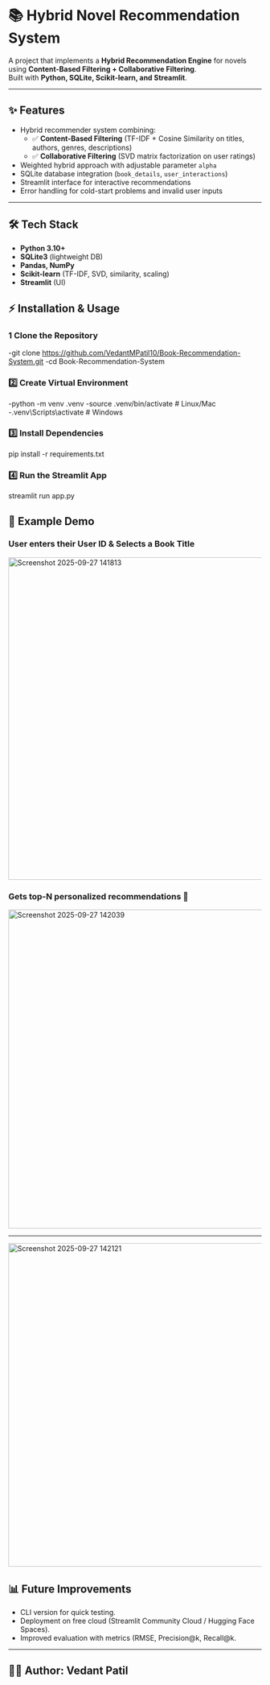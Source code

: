 # 📚 Hybrid Novel Recommendation System

A project that implements a **Hybrid Recommendation Engine** for novels using **Content-Based Filtering + Collaborative Filtering**.  
Built with **Python, SQLite, Scikit-learn, and Streamlit**.

---

## ✨ Features
- Hybrid recommender system combining:
  - ✅ **Content-Based Filtering** (TF-IDF + Cosine Similarity on titles, authors, genres, descriptions)
  - ✅ **Collaborative Filtering** (SVD matrix factorization on user ratings)
- Weighted hybrid approach with adjustable parameter `alpha`
- SQLite database integration (`book_details`, `user_interactions`)
- Streamlit interface for interactive recommendations
- Error handling for cold-start problems and invalid user inputs

---

## 🛠 Tech Stack
- **Python 3.10+**
- **SQLite3** (lightweight DB)
- **Pandas, NumPy**
- **Scikit-learn** (TF-IDF, SVD, similarity, scaling)
- **Streamlit** (UI)

## ⚡ Installation & Usage

### 1️ Clone the Repository
-git clone https://github.com/VedantMPatil10/Book-Recommendation-System.git
-cd Book-Recommendation-System

### 2️⃣ Create Virtual Environment
-python -m venv .venv
-source .venv/bin/activate   # Linux/Mac
-.venv\Scripts\activate      # Windows

### 3️⃣ Install Dependencies
pip install -r requirements.txt

### 4️⃣ Run the Streamlit App
streamlit run app.py

## 🎯 Example Demo
### User enters their User ID & Selects a Book Title
<img width="1366" height="641" alt="Screenshot 2025-09-27 141813" src="https://github.com/user-attachments/assets/0c0e4be8-855f-4121-931a-b704fff80139" />

### Gets top-N personalized recommendations 🎉 
<img width="1366" height="634" alt="Screenshot 2025-09-27 142039" src="https://github.com/user-attachments/assets/ed153dae-b8fe-4e9e-bee7-a3ad2c343335" />

---

<img width="1366" height="643" alt="Screenshot 2025-09-27 142121" src="https://github.com/user-attachments/assets/efa48263-7b26-4b56-ae0c-51d3b0d3235d" />

## 📊 Future Improvements

- CLI version for quick testing.
- Deployment on free cloud (Streamlit Community Cloud / Hugging Face Spaces).
- Improved evaluation with metrics (RMSE, Precision@k, Recall@k.
---
## 👨‍💻 Author: Vedant Patil
